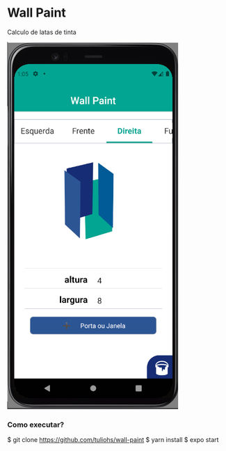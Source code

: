 # Wall Paint

Calculo de latas de tinta

<img src="./captura.png">

### Como executar?  
$ git clone https://github.com/tuliohs/wall-paint
$ yarn install 
$ expo start
